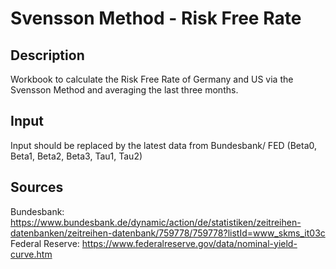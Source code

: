 # Svensson Method - Risk Free Rate
## Description
Workbook to calculate the Risk Free Rate of Germany and US via the Svensson Method and averaging the last three months.

## Input
Input should be replaced by the latest data from Bundesbank/ FED (Beta0, Beta1, Beta2, Beta3, Tau1, Tau2)

## Sources

Bundesbank: https://www.bundesbank.de/dynamic/action/de/statistiken/zeitreihen-datenbanken/zeitreihen-datenbank/759778/759778?listId=www_skms_it03c
Federal Reserve: https://www.federalreserve.gov/data/nominal-yield-curve.htm